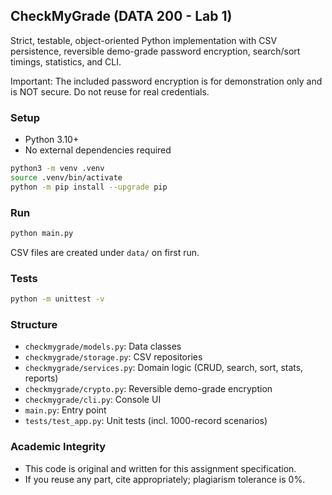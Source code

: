 ## CheckMyGrade (DATA 200 - Lab 1)

Strict, testable, object-oriented Python implementation with CSV persistence,
reversible demo-grade password encryption, search/sort timings, statistics, and CLI.

Important: The included password encryption is for demonstration only and is NOT secure.
Do not reuse for real credentials.

### Setup
- Python 3.10+
- No external dependencies required

```bash
python3 -m venv .venv
source .venv/bin/activate
python -m pip install --upgrade pip
```

### Run
```bash
python main.py
```

CSV files are created under `data/` on first run.

### Tests
```bash
python -m unittest -v
```

### Structure
- `checkmygrade/models.py`: Data classes
- `checkmygrade/storage.py`: CSV repositories
- `checkmygrade/services.py`: Domain logic (CRUD, search, sort, stats, reports)
- `checkmygrade/crypto.py`: Reversible demo-grade encryption
- `checkmygrade/cli.py`: Console UI
- `main.py`: Entry point
- `tests/test_app.py`: Unit tests (incl. 1000-record scenarios)

### Academic Integrity
- This code is original and written for this assignment specification.
- If you reuse any part, cite appropriately; plagiarism tolerance is 0%.
